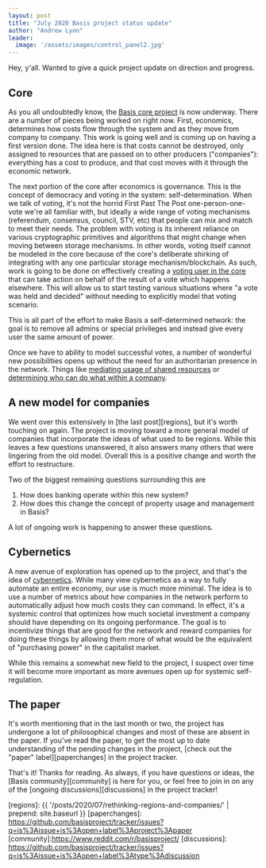 ```yaml
---
layout: post
title: "July 2020 Basis project status update"
author: "Andrew Lyon"
leader:
  image: '/assets/images/control_panel2.jpg'
---
```


Hey, y'all. Wanted to give a quick project update on direction and progress.

## Core

As you all undoubtedly know, the [Basis core project][core] is now underway. There are a number of pieces being worked on right now. First, economics, determines how costs flow through the system and as they move from company to company. This work is going well and is coming up on having a first version done. The idea here is that costs cannot be destroyed, only assigned to resources that are passed on to other producers ("companies"): everything has a cost to produce, and that cost moves with it through the economic network.

The next portion of the core after economics is governance. This is the concept of democracy and voting in the system: self-determination. When we talk of voting, it's not the horrid First Past The Post one-person-one-vote we're all familiar with, but ideally a wide range of voting mechanisms (referendum, consensus, council, STV, etc) that people can mix and match to meet their needs. The problem with voting is its inherent reliance on various cryptographic primitives and algorithms that might change when moving between storage mechanisms. In other words, voting itself cannot be modeled in the core because of the core's deliberate shirking of integrating with any one particular storage mechanism/blockchain. As such, work is going to be done on effectively creating a [voting user in the core][voting] that can take action on behalf of the result of a vote which happens elsewhere. This will allow us to start testing various situations where "a vote was held and decided" without needing to explicitly model that voting scenario.

This is all part of the effort to make Basis a self-determined network: the goal is to remove all admins or special privileges and instead give every user the same amount of power.

Once we have to ability to model successful votes, a number of wonderful new possibilities opens up without the need for an authoritarian presence in the network. Things like [mediating usage of shared resources][resources] or [determining who can do what within a company][permissions].

## A new model for companies

We went over this extensively in [the last post][regions], but it's worth touching on again. The project is moving toward a more general model of companies that incorporate the ideas of what used to be regions. While this leaves a few questions unanswered, it also answers many others that were lingering from the old model. Overall this is a positive change and worth the effort to restructure.

Two of the biggest remaining questions surrounding this are 

1. How does banking operate within this new system?
1. How does this change the concept of property usage and management in Basis?

A lot of ongoing work is happening to answer these questions.

## Cybernetics

A new avenue of exploration has opened up to the project, and that's the idea of [cybernetics]. While many view cybernetics as a way to fully automate an entire economy, our use is much more minimal. The idea is to use a number of metrics about how companies in the network perform to automatically adjust how much costs they can command. In effect, it's a systemic control that optimizes how much societal investment a company should have depending on its ongoing performance. The goal is to incentivize things that are good for the network and reward companies for doing these things by allowing them more of what would be the equivalent of "purchasing power" in the capitalist market.

While this remains a somewhat new field to the project, I suspect over time it will become more important as more avenues open up for systemic self-regulation.

## The paper

It's worth mentioning that in the last month or two, the project has undergone a lot of philosophical changes and most of these are absent in the paper. If you've read the paper, to get the most up to date understanding of the pending changes in the project, [check out the "paper" label][paperchanges] in the project tracker.

That's it! Thanks for reading. As always, if you have questions or ideas, the [Basis community][community] is here for you, or feel free to join in on any of the [ongoing discussions][discussions] in the project tracker!

[core]: https://github.com/basisproject/core
[vf]: https://valueflo.ws/
[voting]: https://github.com/basisproject/tracker/issues/87
[resources]: https://github.com/basisproject/tracker/issues/86
[permissions]: https://github.com/basisproject/tracker/issues/74
[cybernetics]: https://github.com/basisproject/tracker/issues?q=is%3Aissue+is%3Aopen+label%3Atag%3Acybernetics
[regions]: {{ '/posts/2020/07/rethinking-regions-and-companies/' | prepend: site.baseurl }}
[paperchanges]: https://github.com/basisproject/tracker/issues?q=is%3Aissue+is%3Aopen+label%3Aproject%3Apaper
[community]:https://www.reddit.com/r/basisproject/
[discussions]: https://github.com/basisproject/tracker/issues?q=is%3Aissue+is%3Aopen+label%3Atype%3Adiscussion

